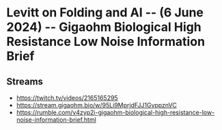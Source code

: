 # Levitt on Folding and AI -- (6 June 2024) -- Gigaohm Biological High Resistance Low Noise Information Brief

## Streams
- https://twitch.tv/videos/2165165295
- https://stream.gigaohm.bio/w/95Li9MprjdFJJ1GvppznVC
- https://rumble.com/v4zyp2i-gigaohm-biological-high-resistance-low-noise-information-brief.html

